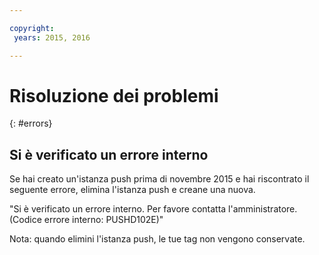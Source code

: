 ```yaml
---

copyright:
 years: 2015, 2016

---
```


# Risoluzione dei problemi
{: #errors}


## Si è verificato un errore interno
Se hai creato un'istanza push prima di novembre 2015 e hai riscontrato il seguente errore, elimina l'istanza push e creane una nuova.  

"Si è verificato un errore interno. Per favore contatta l'amministratore. (Codice errore interno: PUSHD102E)"

Nota:  quando elimini l'istanza push, le tue tag non vengono conservate.


